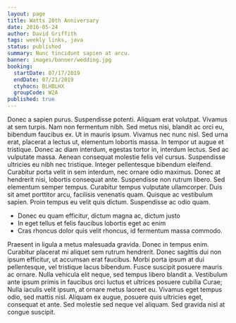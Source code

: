 ```yaml
---
layout: page
title: Watts 20th Anniversary
date: 2016-05-24
author: David Griffith
tags: weekly links, java
status: published
summary: Nunc tincidunt sapien at arcu.
banner: images/banner/wedding.jpg
booking:
  startDate: 07/17/2019
  endDate: 07/21/2019
  ctyhocn: BLHBLHX
  groupCode: W2A
published: true
---
```

Donec a sapien purus. Suspendisse potenti. Aliquam erat volutpat. Vivamus at sem turpis. Nam non fermentum nibh. Sed metus nisi, blandit ac orci eu, bibendum faucibus ex. Ut in mauris ipsum. Vivamus nec nunc nisl. Sed urna erat, placerat a lectus ut, elementum lobortis massa. In tempor ut augue et tristique.
Donec ac diam interdum, egestas tortor in, interdum lectus. Sed ac vulputate massa. Aenean consequat molestie felis vel cursus. Suspendisse ultricies eu nibh nec tristique. Integer pellentesque bibendum eleifend. Curabitur porta velit in sem interdum, nec ornare odio maximus. Donec at hendrerit nisi, lobortis consequat ante. Suspendisse non rutrum libero. Sed elementum semper tempus. Curabitur tempus vulputate ullamcorper. Duis sit amet porttitor arcu, facilisis venenatis quam. Quisque ac vestibulum sapien. Proin tempus eu velit quis dictum. Suspendisse ac odio quam.

* Donec eu quam efficitur, dictum magna ac, dictum justo
* In eget tellus et felis faucibus lobortis eget ac enim
* Cras rhoncus dolor quis velit rhoncus, id fermentum massa commodo.

Praesent in ligula a metus malesuada gravida. Donec in tempus enim. Curabitur placerat mi aliquet sem rutrum hendrerit. Donec sagittis dui non ipsum efficitur, ut accumsan erat faucibus. Morbi porta ipsum at dui pellentesque, vel tristique lacus bibendum. Fusce suscipit posuere mauris ac ornare. Nulla vehicula elit neque, sed tempus libero blandit a. Vestibulum ante ipsum primis in faucibus orci luctus et ultrices posuere cubilia Curae; Nulla iaculis velit ipsum, at ornare metus laoreet eu. Vivamus eget tempus odio, sed mattis nisl. Aliquam ex augue, posuere quis ultricies eget, consequat et ante. Sed molestie sed neque vel aliquam. Sed gravida nisl at congue suscipit.
